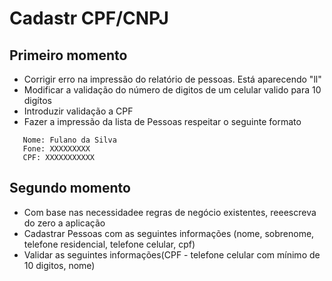 # Cadastr CPF/CNPJ

## Primeiro momento
* Corrigir erro na impressão do relatório de pessoas. Está aparecendo "ll"
* Modificar a validação do número de digitos de um celular valido para 10 digítos
* Introduzir validação a CPF
* Fazer a impressão da lista de Pessoas respeitar o seguinte formato
````
   Nome: Fulano da Silva
   Fone: XXXXXXXXX
   CPF: XXXXXXXXXXX
````

## Segundo momento
* Com base nas necessidadee regras de negócio existentes, reeescreva do zero a aplicação
* Cadastrar Pessoas com as seguintes informações (nome, sobrenome, telefone residencial, telefone celular, cpf)
* Validar as seguintes informações(CPF - telefone celular com mínimo de 10 digitos, nome)


